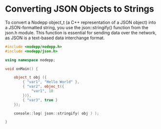 # Converting JSON Objects to Strings

To convert a Nodepp object_t (a C++ representation of a JSON object) into a JSON-formatted string, you use the json::stringify() function from the json.h module. This function is essential for sending data over the network, as JSON is a text-based data interchange format.

```cpp
#include <nodepp/nodepp.h>
#include <nodepp/json.h>

using namespace nodepp;

void onMain() {

    object_t obj ({
        { "var1", "Hello World" },
        { "var2", objec_t({
            "var1", 10
        })},
        { "var3", true }
    });

    console::log( json::stringify( obj ) );

}
```
